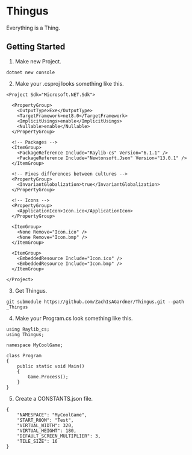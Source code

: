 # Thingus

Everything is a Thing.

## Getting Started

1) Make new Project.
```
dotnet new console
```

2) Make your .csproj looks something like this.

```
<Project Sdk="Microsoft.NET.Sdk">

  <PropertyGroup>
    <OutputType>Exe</OutputType>
    <TargetFramework>net8.0</TargetFramework>
    <ImplicitUsings>enable</ImplicitUsings>
    <Nullable>enable</Nullable>
  </PropertyGroup>

  <!-- Packages -->
  <ItemGroup>
    <PackageReference Include="Raylib-cs" Version="6.1.1" />
    <PackageReference Include="Newtonsoft.Json" Version="13.0.1" />
  </ItemGroup>

  <!-- Fixes differences between cultures -->
  <PropertyGroup>
    <InvariantGlobalization>true</InvariantGlobalization>
  </PropertyGroup>

  <!-- Icons -->
  <PropertyGroup>
    <ApplicationIcon>Icon.ico</ApplicationIcon>
  </PropertyGroup>

  <ItemGroup>
    <None Remove="Icon.ico" />
    <None Remove="Icon.bmp" />
  </ItemGroup>

  <ItemGroup>
    <EmbeddedResource Include="Icon.ico" />
    <EmbeddedResource Include="Icon.bmp" />
  </ItemGroup>

</Project>
```

3) Get Thingus.
```
git submodule https://github.com/ZachIsAGardner/Thingus.git --path _Thingus
```

4) Make your Program.cs look something like this.
```
using Raylib_cs;
using Thingus;

namespace MyCoolGame;

class Program
{
    public static void Main()
    {
        Game.Process();
    }
}
```

5) Create a CONSTANTS.json file.
```
{
    "NAMESPACE": "MyCoolGame",
    "START_ROOM": "Test",
    "VIRTUAL_WIDTH": 320,
    "VIRTUAL_HEIGHT": 180,
    "DEFAULT_SCREEN_MULTIPLIER": 3,
    "TILE_SIZE": 16
}
```